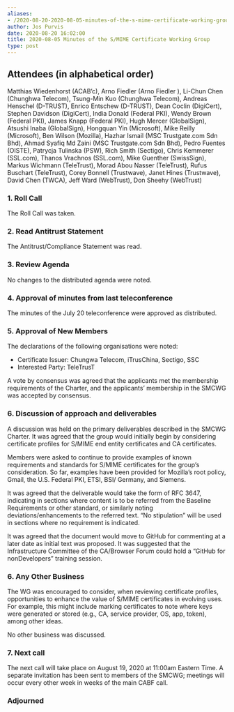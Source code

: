 ```yaml
---
aliases:
- /2020-08-20-2020-08-05-minutes-of-the-s-mime-certificate-working-group/
author: Jos Purvis
date: 2020-08-20 16:02:00
title: 2020-08-05 Minutes of the S/MIME Certificate Working Group
type: post
---
```


## Attendees (in alphabetical order) 

Matthias Wiedenhorst (ACAB’c), Arno Fiedler (Arno Fiedler ), Li-Chun Chen (Chunghwa Telecom), Tsung-Min Kuo (Chunghwa Telecom), Andreas Henschel (D-TRUST), Enrico Entschew (D-TRUST), Dean Coclin (DigiCert), Stephen Davidson (DigiCert), India Donald (Federal PKI), Wendy Brown (Federal PKI), James Knapp (Federal PKI), Hugh Mercer (GlobalSign), Atsushi Inaba (GlobalSign), Hongquan Yin (Microsoft), Mike Reilly (Microsoft), Ben Wilson (Mozilla), Hazhar Ismail (MSC Trustgate.com Sdn Bhd), Ahmad Syafiq Md Zaini (MSC Trustgate.com Sdn Bhd), Pedro Fuentes (OISTE), Patrycja Tulinska (PSW), Rich Smith (Sectigo), Chris Kemmerer (SSL.com), Thanos Vrachnos (SSL.com), Mike Guenther (SwissSign), Markus Wichmann (TeleTrust), Morad Abou Nasser (TeleTrust), Rufus Buschart (TeleTrust), Corey Bonnell (Trustwave), Janet Hines (Trustwave), David Chen (TWCA), Jeff Ward (WebTrust), Don Sheehy (WebTrust)

### 1. Roll Call 

The Roll Call was taken.

### 2. Read Antitrust Statement 

The Antitrust/Compliance Statement was read.

### 3. Review Agenda 

No changes to the distributed agenda were noted.

### 4. Approval of minutes from last teleconference 

The minutes of the July 20 teleconference were approved as distributed.

### 5. Approval of New Members 

The declarations of the following organisations were noted:

- Certificate Issuer: Chungwa Telecom, iTrusChina, Sectigo, SSC
- Interested Party: TeleTrusT

A vote by consensus was agreed that the applicants met the membership requirements of the Charter, and the applicants’ membership in the SMCWG was accepted by consensus.

### 6. Discussion of approach and deliverables 

A discussion was held on the primary deliverables described in the SMCWG Charter. It was agreed that the group would initially begin by considering certificate profiles for S/MIME end entity certificates and CA certificates.

Members were asked to continue to provide examples of known requirements and standards for S/MIME certificates for the group’s consideration. So far, examples have been provided for Mozilla’s root policy, Gmail, the U.S. Federal PKI, ETSI, BSI/ Germany, and Siemens.

It was agreed that the deliverable would take the form of RFC 3647, indicating in sections where content is to be referred from the Baseline Requirements or other standard, or similarly noting deviations/enhancements to the referred text. “No stipulation” will be used in sections where no requirement is indicated.

It was agreed that the document would move to GitHub for commenting at a later date as initial text was proposed. It was suggested that the Infrastructure Committee of the CA/Browser Forum could hold a “GitHub for nonDevelopers” training session.

### 6. Any Other Business 

The WG was encouraged to consider, when reviewing certificate profiles, opportunities to enhance the value of S/MIME certificates in evolving uses. For example, this might include marking certificates to note where keys were generated or stored (e.g., CA, service provider, OS, app, token), among other ideas.

No other business was discussed.

### 7. Next call 

The next call will take place on August 19, 2020 at 11:00am Eastern Time. A separate invitation has been sent to members of the SMCWG; meetings will occur every other week in weeks of the main CABF call.

### Adjourned